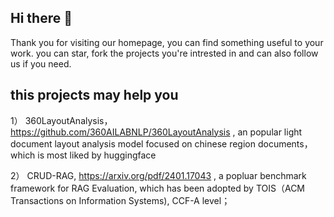 ## Hi there 👋

Thank you for visiting our homepage, you can find something useful to your work. you can star, fork the projects you're intrested in and can also follow us if you need.

## this projects may help you


1） 360LayoutAnalysis， https://github.com/360AILABNLP/360LayoutAnalysis     , an popular light document layout analysis model focused on chinese region documents，which is most liked by huggingface

2） CRUD-RAG,    https://arxiv.org/pdf/2401.17043    , a popluar benchmark framework for RAG Evaluation, which has been adopted by TOIS（ACM Transactions on Information Systems), CCF-A level；


